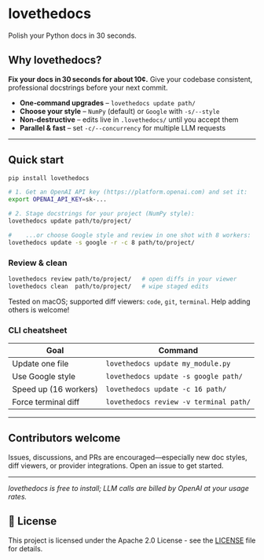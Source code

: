 # lovethedocs

Polish your Python docs in 30 seconds.

## Why lovethedocs?

**Fix your docs in 30 seconds for about 10¢.** Give your codebase consistent, professional docstrings before your next commit.

* **One‑command upgrades** – `lovethedocs update path/`
* **Choose your style** – `NumPy` (default) or `Google` with `-s/--style`
* **Non‑destructive** – edits live in `.lovethedocs/` until you accept them
* **Parallel & fast** – set `-c/--concurrency` for multiple LLM requests

---

## Quick start

```bash
pip install lovethedocs

# 1. Get an OpenAI API key (https://platform.openai.com) and set it:
export OPENAI_API_KEY=sk-...

# 2. Stage docstrings for your project (NumPy style):
lovethedocs update path/to/project/

#    ...or choose Google style and review in one shot with 8 workers:
lovethedocs update -s google -r -c 8 path/to/project/
```

### Review & clean

```bash
lovethedocs review path/to/project/   # open diffs in your viewer
lovethedocs clean  path/to/project/   # wipe staged edits
```

Tested on macOS; supported diff viewers: `code`, `git`, `terminal`.
Help adding others is welcome!

### CLI cheatsheet

| Goal                    | Command                                          |
|-------------------------|--------------------------------------------------|
| Update one file         | `lovethedocs update my_module.py`                |
| Use Google style        | `lovethedocs update -s google path/`             |
| Speed up (16 workers)   | `lovethedocs update -c 16 path/`                 |
| Force terminal diff     | `lovethedocs review -v terminal path/`           |

---

## Contributors welcome

Issues, discussions, and PRs are encouraged—especially new doc styles, diff viewers, or
provider integrations. Open an issue to get started.

---

*lovethedocs is free to install; LLM calls are billed by OpenAI at your usage rates.*

## 📄 License

This project is licensed under the Apache 2.0 License - see the [LICENSE](LICENSE) file
for details.
